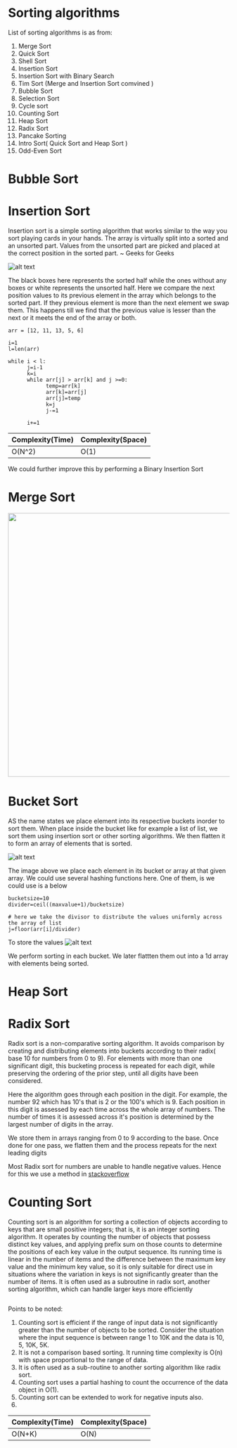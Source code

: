 # Sorting algorithms 

List of sorting algorithms is as from:

1. Merge Sort
2. Quick Sort
3. Shell Sort 
4. Insertion Sort
5. Insertion Sort with Binary Search
6. Tim Sort (Merge and Insertion Sort comvined )
7. Bubble Sort
8. Selection Sort
9. Cycle sort
10. Counting Sort
11. Heap Sort
12. Radix Sort
13. Pancake Sorting
14. Intro Sort( Quick Sort and Heap Sort )
15. Odd-Even Sort


# Bubble Sort


# Insertion Sort

Insertion sort is a simple sorting algorithm that works similar to the way you sort playing cards in your hands. The array is virtually split into a sorted and an unsorted part. Values from the unsorted part are picked and placed at the correct position in the sorted part. ~ Geeks for Geeks

![alt text](https://blog.informaticalab.com/wp-content/uploads/2013/05/insertion-sort-example.gif)

The black boxes here represents the sorted half while the ones without any boxes or white represents the unsorted half. Here we compare the next position values to its previous
element in the array which belongs to the sorted part. If they previous element is more than the next element we swap them. This happens till we find that the previous value is lesser than the next or it meets the end of the array or both.

```
arr = [12, 11, 13, 5, 6]

i=1
l=len(arr)

while i < l:
      j=i-1
      k=i
      while arr[j] > arr[k] and j >=0:
            temp=arr[k]
            arr[k]=arr[j]
            arr[j]=temp
            k=j
            j-=1
            
      i+=1    
```
            
Complexity(Time) | Complexity(Space)
-------------    | -------------
O(N^2)           | O(1)
       

We could further improve this by performing a Binary Insertion Sort
 
 
 # Merge Sort
 <img src="https://upload.wikimedia.org/wikipedia/commons/thumb/c/cc/Merge-sort-example-300px.gif/220px-Merge-sort-example-300px.gif" width="600" />


# Bucket Sort

AS the name states we place element into its respective buckets inorder to sort them. When place inside the bucket like for example a list of list, we sort them using insertion sort or other sorting algorithms. We then flatten it to form an array of elements that is sorted.

![alt text](https://upload.wikimedia.org/wikipedia/commons/6/61/Bucket_sort_1.png)


The image above we place each element in its bucket or array at that given array. We could use several hashing functions here. One of them, is we could use is a below
```
bucketsize=10
divider=ceil((maxvalue+1)/bucketsize)

# here we take the divisor to distribute the values uniformly across the array of list
j=floor(arr[i]/divider)
```

To store the values 
![alt text](https://upload.wikimedia.org/wikipedia/commons/3/39/Bucket_sort_2.png)

We perform sorting in each bucket. We later flattten them out into a 1d array with elements being sorted.

# Heap Sort


# Radix Sort

Radix sort is a non-comparative sorting algorithm. It avoids comparison by creating and distributing elements into buckets according to their radix( base 10 for numbers from 0 to 9). For elements with more than one significant digit, this bucketing process is repeated for each digit, while preserving the ordering of the prior step, until all digits have been considered. 

Here the algorithm goes through each position in the digit. For example, the number 92  which has 10's that is 2  or the 100's which is 9. Each position in this digit is assessed by each time across the whole array of numbers. The number of times it is assessed across it's position is determined by the largest number of digits in the array.

We store them in arrays ranging from 0 to 9 according to the base. Once done for one pass, we flatten them and the process repeats for the next leading digits


Most Radix sort for numbers are unable to handle negative values. Hence for this we use a method in [stackoverflow](
https://stackoverflow.com/questions/15306665/radix-sort-for-negative-integers/15306692#15306692)

# Counting Sort

Counting sort is an algorithm for sorting a collection of objects according to keys that are small positive integers; that is, it is an integer sorting algorithm. It operates by counting the number of objects that possess distinct key values, and applying prefix sum on those counts to determine the positions of each key value in the output sequence. Its running time is linear in the number of items and the difference between the maximum key value and the minimum key value, so it is only suitable for direct use in situations where the variation in keys is not significantly greater than the number of items. It is often used as a subroutine in radix sort, another sorting algorithm, which can handle larger keys more efficiently



```

```

Points to be noted: 
1. Counting sort is efficient if the range of input data is not significantly greater than the number of objects to be sorted. Consider the situation where the input sequence is between range 1 to 10K and the data is 10, 5, 10K, 5K. 
2. It is not a comparison based sorting. It running time complexity is O(n) with space proportional to the range of data. 
3. It is often used as a sub-routine to another sorting algorithm like radix sort. 
4. Counting sort uses a partial hashing to count the occurrence of the data object in O(1). 
5. Counting sort can be extended to work for negative inputs also.
6. 

Complexity(Time) | Complexity(Space)
-------------    | -------------
O(N+K)           | O(N)
